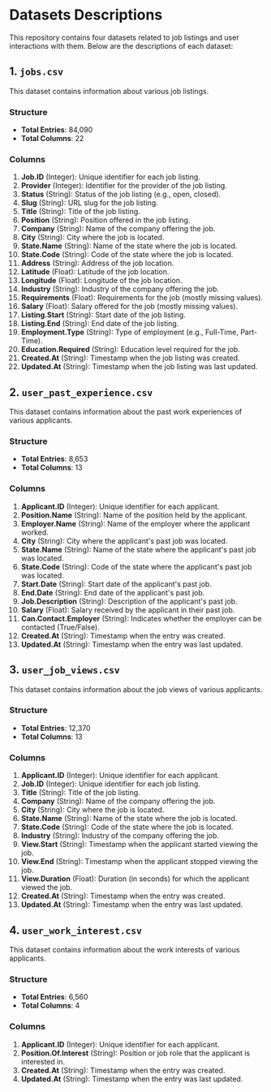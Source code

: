 # Datasets Descriptions

This repository contains four datasets related to job listings and user interactions with them. Below are the descriptions of each dataset:

## 1. `jobs.csv`

This dataset contains information about various job listings.

### Structure

- **Total Entries**: 84,090
- **Total Columns**: 22

### Columns

1. **Job.ID** (Integer): Unique identifier for each job listing.
2. **Provider** (Integer): Identifier for the provider of the job listing.
3. **Status** (String): Status of the job listing (e.g., open, closed).
4. **Slug** (String): URL slug for the job listing.
5. **Title** (String): Title of the job listing.
6. **Position** (String): Position offered in the job listing.
7. **Company** (String): Name of the company offering the job.
8. **City** (String): City where the job is located.
9. **State.Name** (String): Name of the state where the job is located.
10. **State.Code** (String): Code of the state where the job is located.
11. **Address** (String): Address of the job location.
12. **Latitude** (Float): Latitude of the job location.
13. **Longitude** (Float): Longitude of the job location.
14. **Industry** (String): Industry of the company offering the job.
15. **Requirements** (Float): Requirements for the job (mostly missing values).
16. **Salary** (Float): Salary offered for the job (mostly missing values).
17. **Listing.Start** (String): Start date of the job listing.
18. **Listing.End** (String): End date of the job listing.
19. **Employment.Type** (String): Type of employment (e.g., Full-Time, Part-Time).
20. **Education.Required** (String): Education level required for the job.
21. **Created.At** (String): Timestamp when the job listing was created.
22. **Updated.At** (String): Timestamp when the job listing was last updated.


## 2. `user_past_experience.csv`

This dataset contains information about the past work experiences of various applicants.

### Structure

- **Total Entries**: 8,653
- **Total Columns**: 13

### Columns

1. **Applicant.ID** (Integer): Unique identifier for each applicant.
2. **Position.Name** (String): Name of the position held by the applicant.
3. **Employer.Name** (String): Name of the employer where the applicant worked.
4. **City** (String): City where the applicant's past job was located.
5. **State.Name** (String): Name of the state where the applicant's past job was located.
6. **State.Code** (String): Code of the state where the applicant's past job was located.
7. **Start.Date** (String): Start date of the applicant's past job.
8. **End.Date** (String): End date of the applicant's past job.
9. **Job.Description** (String): Description of the applicant's past job.
10. **Salary** (Float): Salary received by the applicant in their past job.
11. **Can.Contact.Employer** (String): Indicates whether the employer can be contacted (True/False).
12. **Created.At** (String): Timestamp when the entry was created.
13. **Updated.At** (String): Timestamp when the entry was last updated.


## 3. `user_job_views.csv`

This dataset contains information about the job views of various applicants.

### Structure

- **Total Entries**: 12,370
- **Total Columns**: 13

### Columns

1. **Applicant.ID** (Integer): Unique identifier for each applicant.
2. **Job.ID** (Integer): Unique identifier for each job listing.
3. **Title** (String): Title of the job listing.
4. **Company** (String): Name of the company offering the job.
5. **City** (String): City where the job is located.
6. **State.Name** (String): Name of the state where the job is located.
7. **State.Code** (String): Code of the state where the job is located.
8. **Industry** (String): Industry of the company offering the job.
9. **View.Start** (String): Timestamp when the applicant started viewing the job.
10. **View.End** (String): Timestamp when the applicant stopped viewing the job.
11. **View.Duration** (Float): Duration (in seconds) for which the applicant viewed the job.
12. **Created.At** (String): Timestamp when the entry was created.
13. **Updated.At** (String): Timestamp when the entry was last updated.


## 4. `user_work_interest.csv`

This dataset contains information about the work interests of various applicants.

### Structure

- **Total Entries**: 6,560
- **Total Columns**: 4

### Columns

1. **Applicant.ID** (Integer): Unique identifier for each applicant.
2. **Position.Of.Interest** (String): Position or job role that the applicant is interested in.
3. **Created.At** (String): Timestamp when the entry was created.
4. **Updated.At** (String): Timestamp when the entry was last updated.



